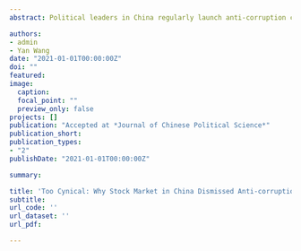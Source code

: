 ```yaml
---
abstract: Political leaders in China regularly launch anti-corruption campaigns to win public support. But how are anti-corruption signals perceived? We use event study to examine the case of Xi Jinping's anti-corruption campaign – an unprecedented effort in China to fight corruption. Contrary to expectations, we find that for the firms with connected officials later investigated, the initial anti-corruption signals – speeches from the top leadership and earlier crackdowns on other senior officials – did not decrease their stock prices. We argue that the perceived high costs of following through and repeated campaigns in the past paradoxically nurtured cynicism. We exploit the case of Zhou Yongkang and Ling Jihua – the two officials who were alleged to involve in the power struggle and whose downfall had circulated widely since 2012. We find that when the targets of earlier crackdowns were connected to Zhou or Ling, the stock prices of the firms went down only if their connected and later investigated officials were in the same faction; the stock prices of the other firms, however, went up. We interpret the results as investors’ misperceptions of the campaign in the beginning. Our findings suggest that even real efforts in campaign-style enforcement can be dismissed.

authors:
- admin
- Yan Wang
date: "2021-01-01T00:00:00Z"
doi: ""
featured: 
image:
  caption: 
  focal_point: ""
  preview_only: false
projects: []
publication: "Accepted at *Journal of Chinese Political Science*"
publication_short:
publication_types:
- "2"
publishDate: "2021-01-01T00:00:00Z"

summary:

title: 'Too Cynical: Why Stock Market in China Dismissed Anti-corruption Signals'
subtitle: 
url_code: ''
url_dataset: ''
url_pdf:

---
```

